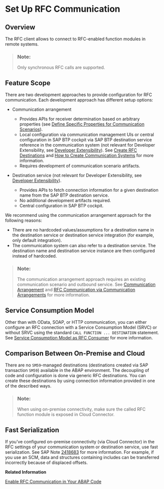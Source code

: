 <!-- loiob4eaa0a21db044248d684019cbe9cc5f -->

# Set Up RFC Communication



<a name="loiob4eaa0a21db044248d684019cbe9cc5f__section_kl2_c3z_qsb"/>

## Overview

The RFC client allows to connect to RFC-enabled function modules in remote systems.

> ### Note:  
> Only synchronous RFC calls are supported.



<a name="loiob4eaa0a21db044248d684019cbe9cc5f__section_fpg_23z_qsb"/>

## Feature Scope

There are two development approaches to provide configuration for RFC communication. Each development approach has different setup options:

-   Communication arrangement
    -   Provides APIs for receiver determination based on arbitrary properties \(see [Define Specific Properties for Communication Scenarios](define-specific-properties-for-communication-scenarios-fae8f0f.md)\).
    -   Local configuration via communication management UIs or central configuration in SAP BTP cockpit via SAP BTP destination service reference in the communication system \(not relevant for Developer Extensibility, see [Developer Extensibility](https://help.sap.com/viewer/6aa39f1ac05441e5a23f484f31e477e7/latest/en-US/e1059ff581854a699f15734049f14293.html)\). See [Create RFC Destinations](https://help.sap.com/docs/BTP/65de2977205c403bbc107264b8eccf4b/9b3cc683cca944bd98346bef3181630e.html) and [How to Create Communication Systems](https://help.sap.com/docs/BTP/65de2977205c403bbc107264b8eccf4b/c2234acd55774ebcbedb66744199273e.html) for more information.
    -   Requires development of communication scenario artifacts.

-   Destination service \(not relevant for Developer Extensibility, see [Developer Extensibility](https://help.sap.com/viewer/6aa39f1ac05441e5a23f484f31e477e7/latest/en-US/e1059ff581854a699f15734049f14293.html)\).
    -   Provides APIs to fetch connection information for a given destination name from the SAP BTP destination service.
    -   No additional development artifacts required.
    -   Central configuration in SAP BTP cockpit.


We recommend using the communication arrangement approach for the following reasons:

-   There are no hardcoded values/assumptions for a destination name in the destination service or destination service integration \(for example, only default integration\).
-   The communication system can also refer to a destination service. The destination name and destination service instance are then configured instead of hardcoded.

> ### Note:  
> The communication arrangement approach requires an existing communication scenario and outbound service. See [Communication Arrangement](communication-management-5b8ff39.md#loio201de48e2f57404e9222181b019eff14) and [RFC Communication via Communication Arrangements](rfc-communication-via-communication-arrangements-fadc4a2.md) for more information.



<a name="loiob4eaa0a21db044248d684019cbe9cc5f__section_aqf_sjz_qsb"/>

## Service Consumption Model

Other than with OData, SOAP, or HTTP communication, you can either configure an RFC connection with a Service Consumption Model \(SRVC\) or without SRVC using the standard `CALL FUNCTION ... DESTINATION` statement. See [Service Consumption Model as RFC Consumer](service-consumption-model-as-rfc-consumer-a69e99c.md) for more information.



<a name="loiob4eaa0a21db044248d684019cbe9cc5f__section_pfv_vjz_qsb"/>

## Comparison Between On-Premise and Cloud

There are no `SM59`-managed destinations \(destinations created via SAP transaction `SM59`\) available in the ABAP environment. The decoupling of code and configuration is done via generic RFC destinations. You can create these destinations by using connection information provided in one of the described ways.

> ### Note:  
> When using on-premise connectivity, make sure the called RFC function module is exposed in Cloud Connector.



<a name="loiob4eaa0a21db044248d684019cbe9cc5f__section_qzt_hkz_qsb"/>

## Fast Serialization

If you've configured on-premise connectivity \(via Cloud Connector\) in the RFC settings of your communication system or destination service, use fast serialization. See SAP Note [2418683](https://me.sap.com/notes/2418683) for more information. For example, if you use an SCM, data and structures containing includes can be transferred incorrectly because of displaced offsets.

**Related Information**  


[Enable RFC Communication in Your ABAP Code](enable-rfc-communication-in-your-abap-code-bbbd142.md)

